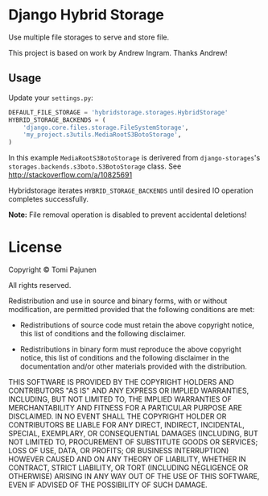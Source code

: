 Django Hybrid Storage
====================

Use multiple file storages to serve and store file.

This project is based on work by Andrew Ingram. Thanks Andrew!


## Usage

Update your `settings.py`:

```python
DEFAULT_FILE_STORAGE = 'hybridstorage.storages.HybridStorage'
HYBRID_STORAGE_BACKENDS = (
    'django.core.files.storage.FileSystemStorage',
    'my_project.s3utils.MediaRootS3BotoStorage',
)
```

In this example `MediaRootS3BotoStorage` is derivered from `django-storages`'s `storages.backends.s3boto.S3BotoStorage` class. See http://stackoverflow.com/a/10825691

Hybridstorage iterates `HYBRID_STORAGE_BACKENDS` until desired IO operation completes successfully.

**Note:** File removal operation is disabled to prevent accidental deletions!


License
=======

Copyright © Tomi Pajunen

All rights reserved.

Redistribution and use in source and binary forms, with or without
modification, are permitted provided that the following conditions are met:

* Redistributions of source code must retain the above copyright notice, this
  list of conditions and the following disclaimer.

* Redistributions in binary form must reproduce the above copyright notice,
  this list of conditions and the following disclaimer in the documentation
  and/or other materials provided with the distribution.

THIS SOFTWARE IS PROVIDED BY THE COPYRIGHT HOLDERS AND CONTRIBUTORS "AS IS"
AND ANY EXPRESS OR IMPLIED WARRANTIES, INCLUDING, BUT NOT LIMITED TO, THE
IMPLIED WARRANTIES OF MERCHANTABILITY AND FITNESS FOR A PARTICULAR PURPOSE ARE
DISCLAIMED. IN NO EVENT SHALL THE COPYRIGHT HOLDER OR CONTRIBUTORS BE LIABLE
FOR ANY DIRECT, INDIRECT, INCIDENTAL, SPECIAL, EXEMPLARY, OR CONSEQUENTIAL
DAMAGES (INCLUDING, BUT NOT LIMITED TO, PROCUREMENT OF SUBSTITUTE GOODS OR
SERVICES; LOSS OF USE, DATA, OR PROFITS; OR BUSINESS INTERRUPTION) HOWEVER
CAUSED AND ON ANY THEORY OF LIABILITY, WHETHER IN CONTRACT, STRICT LIABILITY,
OR TORT (INCLUDING NEGLIGENCE OR OTHERWISE) ARISING IN ANY WAY OUT OF THE USE
OF THIS SOFTWARE, EVEN IF ADVISED OF THE POSSIBILITY OF SUCH DAMAGE.
